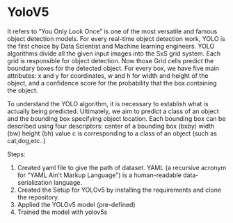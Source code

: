 # YoloV5


It refers to “You Only Look Once” is one of the most versatile and famous object detection models. For every real-time object detection work, YOLO is the first choice by Data Scientist and Machine learning engineers. YOLO algorithms divide all the given input images into the SxS grid system. Each grid is responsible for object detection. Now those Grid cells predict the boundary boxes for the detected object. For every box, we have five main attributes: x and y for coordinates, w and h for width and height of the object, and a confidence score for the probability that the box containing the object.

To understand the YOLO algorithm, it is necessary to establish what is actually being predicted. Ultimately, we aim to predict a class of an object and the bounding box specifying object location. Each bounding box can be described using four descriptors:
center of a bounding box (bxby)
width (bw)
height (bh)
value c is corresponding to a class of an object (such as cat,dog,etc..)

Steps: 
1. Created yaml file to give the path of dataset. YAML (a recursive acronym for "YAML Ain't Markup Language") is a human-readable data-serialization language.
2. Created the Setup for YOLOv5 by installing the requirements and clone the repository.
3. Applied the YOLOv5 model (pre-defined) 
4. Trained the model with yolov5s

